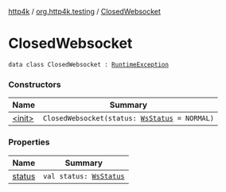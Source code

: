 [http4k](../../index.md) / [org.http4k.testing](../index.md) / [ClosedWebsocket](./index.md)

# ClosedWebsocket

`data class ClosedWebsocket : `[`RuntimeException`](https://kotlinlang.org/api/latest/jvm/stdlib/kotlin/-runtime-exception/index.html)

### Constructors

| Name | Summary |
|---|---|
| [&lt;init&gt;](-init-.md) | `ClosedWebsocket(status: `[`WsStatus`](../../org.http4k.websocket/-ws-status/index.md)` = NORMAL)` |

### Properties

| Name | Summary |
|---|---|
| [status](status.md) | `val status: `[`WsStatus`](../../org.http4k.websocket/-ws-status/index.md) |
